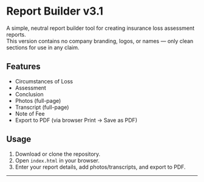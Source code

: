 # Report Builder v3.1

A simple, neutral report builder tool for creating insurance loss assessment reports.  
This version contains no company branding, logos, or names — only clean sections for use in any claim.

## Features
- Circumstances of Loss
- Assessment
- Conclusion
- Photos (full-page)
- Transcript (full-page)
- Note of Fee
- Export to PDF (via browser Print → Save as PDF)

## Usage
1. Download or clone the repository.
2. Open `index.html` in your browser.
3. Enter your report details, add photos/transcripts, and export to PDF.

---
